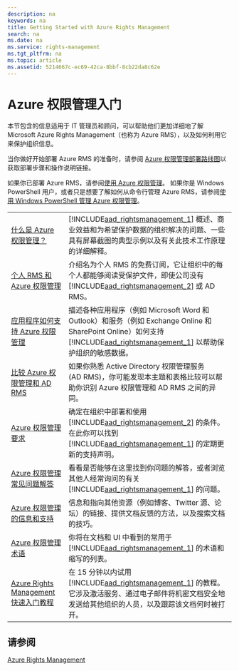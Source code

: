 ```yaml
---
description: na
keywords: na
title: Getting Started with Azure Rights Management
search: na
ms.date: na
ms.service: rights-management
ms.tgt_pltfrm: na
ms.topic: article
ms.assetid: 5214667c-ec69-42ca-8bbf-8cb22da8c62e
---
```

# Azure 权限管理入门
本节包含的信息适用于 IT 管理员和顾问，可以帮助他们更加详细地了解 Microsoft Azure Rights Management（也称为 Azure RMS），以及如何利用它来保护组织信息。

当你做好开始部署 Azure RMS 的准备时，请参阅 [Azure 权限管理部署路线图](../Topic/Azure_Rights_Management_Deployment_Roadmap.md)以获取部署步骤和操作说明链接。

如果你已部署 Azure RMS，请参阅[使用 Azure 权限管理](../Topic/Using_Azure_Rights_Management.md)。 如果你是 Windows PowerShell 用户，或者只是想要了解如何从命令行管理 Azure RMS，请参阅[使用 Windows PowerShell 管理 Azure 权限管理](../Topic/Administering_Azure_Rights_Management_by_Using_Windows_PowerShell.md)。

|||
|-|-|
|[什么是 Azure 权限管理？](../Topic/What_is_Azure_Rights_Management_.md)|[!INCLUDE[aad_rightsmanagement_1](../Token/aad_rightsmanagement_1_md.md)] 概述、商业效益和为希望保护数据的组织解决的问题、一些具有屏幕截图的典型示例以及有关此技术工作原理的详细解释。|
|[个人 RMS 和 Azure 权限管理](../Topic/RMS_for_Individuals_and_Azure_Rights_Management.md)|介绍名为个人 RMS 的免费订阅，它让组织中的每个人都能够阅读受保护文件，即使公司没有 [!INCLUDE[aad_rightsmanagement_2](../Token/aad_rightsmanagement_2_md.md)] 或 AD RMS。|
|[应用程序如何支持 Azure 权限管理](../Topic/How_Applications_Support_Azure_Rights_Management.md)|描述各种应用程序（例如 Microsoft Word 和 Outlook）和服务（例如 Exchange Online 和 SharePoint Online）如何支持 [!INCLUDE[aad_rightsmanagement_1](../Token/aad_rightsmanagement_1_md.md)] 以帮助保护组织的敏感数据。|
|[比较 Azure 权限管理和 AD RMS](../Topic/Comparing_Azure_Rights_Management_and_AD_RMS.md)|如果你熟悉 Active Directory 权限管理服务 (AD RMS)，你可能发现本主题和表格比较可以帮助你识别 Azure 权限管理和 AD RMS 之间的异同。|
|[Azure 权限管理要求](../Topic/Requirements_for_Azure_Rights_Management.md)|确定在组织中部署和使用 [!INCLUDE[aad_rightsmanagement_2](../Token/aad_rightsmanagement_2_md.md)] 的条件。 在此你可以找到 [!INCLUDE[aad_rightsmanagement_1](../Token/aad_rightsmanagement_1_md.md)] 的定期更新的支持声明。|
|[Azure 权限管理常见问题解答](../Topic/Frequently_Asked_Questions_for_Azure_Rights_Management.md)|看看是否能够在这里找到你问题的解答，或者浏览其他人经常询问的有关 [!INCLUDE[aad_rightsmanagement_1](../Token/aad_rightsmanagement_1_md.md)] 的问题。|
|[Azure 权限管理的信息和支持](../Topic/Information_and_Support_for_Azure_Rights_Management.md)|信息和指向其他资源（例如博客、Twitter 源、论坛）的链接、提供文档反馈的方法，以及搜索文档的技巧。|
|[Azure 权限管理术语](../Topic/Terminology_for_Azure_Rights_Management.md)|你将在文档和 UI 中看到的常用于 [!INCLUDE[aad_rightsmanagement_1](../Token/aad_rightsmanagement_1_md.md)] 的术语和缩写的列表。|
|[Azure Rights Management 快速入门教程](../Topic/Quick_Start_Tutorial_for_Azure_Rights_Management.md)|在 15 分钟以内试用 [!INCLUDE[aad_rightsmanagement_1](../Token/aad_rightsmanagement_1_md.md)] 的教程。 它涉及激活服务、通过电子邮件将机密文档安全地发送给其他组织的人员，以及跟踪该文档何时被打开。|

## 请参阅
[Azure Rights Management](../Topic/Azure_Rights_Management.md)

